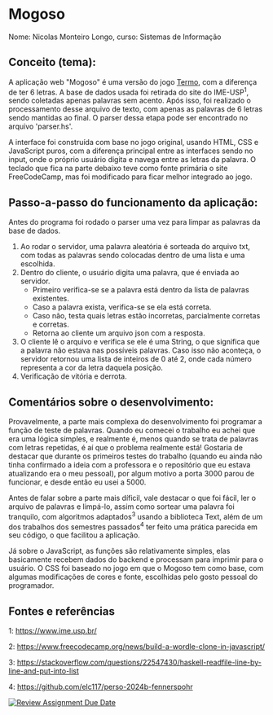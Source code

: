 # Mogoso
Nome: Nicolas Monteiro Longo, curso: Sistemas de Informação
## Conceito (tema):
A aplicação web "Mogoso" é uma versão do jogo [Termo](https://term.ooo/), com a diferença de ter 6 letras. A base de dados usada foi retirada do site do IME-USP<sup>1</sup>, sendo coletadas apenas palavras sem acento. Após isso, foi realizado o processamento desse arquivo de texto, com apenas as palavras de 6 letras sendo mantidas ao final. O parser dessa etapa pode ser encontrado no arquivo 'parser.hs'.

A interface foi construída com base no jogo original, usando HTML, CSS e JavaScript puros, com a diferença principal entre as interfaces sendo no input, onde o próprio usuário digita e navega entre as letras da palavra. O teclado que fica na parte debaixo teve como fonte primária o site FreeCodeCamp, mas foi modificado para ficar melhor integrado ao jogo.

## Passo-a-passo do funcionamento da aplicação:
Antes do programa foi rodado o parser uma vez para limpar as palavras da base de dados.

1. Ao rodar o servidor, uma palavra aleatória é sorteada do arquivo txt, com todas as palavras sendo colocadas dentro de uma lista e uma escolhida.
2. Dentro do cliente, o usuário digita uma palavra, que é enviada ao servidor.
    - Primeiro verifica-se se a palavra está dentro da lista de palavras existentes.
    - Caso a palavra exista, verifica-se se ela está correta.
    - Caso não, testa quais letras estão incorretas, parcialmente corretas e corretas.
    - Retorna ao cliente um arquivo json com a resposta.
3. O cliente lê o arquivo e verifica se ele é uma String, o que significa que a palavra não estava nas possíveis palavras. Caso isso não aconteça, o servidor retornou uma lista de inteiros de 0 até 2, onde cada número representa a cor da letra daquela posição.
4. Verificação de vitória e derrota.

## Comentários sobre o desenvolvimento:
Provavelmente, a parte mais complexa do desenvolvimento foi programar a função de teste de palavras. Quando eu comecei o trabalho eu achei que era uma lógica simples, e realmente é, menos quando se trata de palavras com letras repetidas, é aí que o problema realmente está! Gostaria de destacar que durante os primeiros testes do trabalho (quando eu ainda não tinha confirmado a ideia com a professora e o repositório que eu estava atualizando era o meu pessoal), por algum motivo a porta 3000 parou de funcionar, e desde então eu usei a 5000.

Antes de falar sobre a parte mais díficil, vale destacar o que foi fácil, ler o arquivo de palavras e limpá-lo, assim como sortear uma palavra foi tranquilo, com algoritmos adaptados<sup>3</sup> usando a biblioteca Text, além de um dos trabalhos dos semestres passados<sup>4</sup> ter feito uma prática parecida em seu código, o que facilitou a aplicação.

Já sobre o JavaScript, as funções são relativamente simples, elas basicamente recebem dados do backend e processam para imprimir para o usuário. O CSS foi baseado no jogo em que o Mogoso tem como base, com algumas modificações de cores e fonte, escolhidas pelo gosto pessoal do programador. 

## Fontes e referências
1: https://www.ime.usp.br/

2: https://www.freecodecamp.org/news/build-a-wordle-clone-in-javascript/

3: https://stackoverflow.com/questions/22547430/haskell-readfile-line-by-line-and-put-into-list

4: https://github.com/elc117/perso-2024b-fennerspohr

[![Review Assignment Due Date](https://classroom.github.com/assets/deadline-readme-button-22041afd0340ce965d47ae6ef1cefeee28c7c493a6346c4f15d667ab976d596c.svg)](https://classroom.github.com/a/7NMOLXjY)